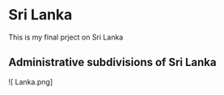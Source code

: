 # Sri Lanka 

This is my final prject on Sri Lanka

## Administrative subdivisions of Sri Lanka 

![	Lanka.png]
